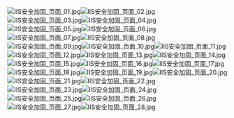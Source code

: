 ![IIS安全加固_页面_01.jpg](https://cdn.nlark.com/yuque/0/2021/jpeg/2476579/1626828695781-0ab21d0e-4593-47bf-8c1f-f7ee082e31b8.jpeg#clientId=uba6b93e9-d66a-4&from=paste&height=750&id=ua9fcb9bd&originHeight=1500&originWidth=2667&originalType=binary&ratio=1&size=126471&status=done&style=none&taskId=u2b3fc388-9717-47a1-b65c-1005d173176&width=1333.5)![IIS安全加固_页面_02.jpg](https://cdn.nlark.com/yuque/0/2021/jpeg/2476579/1626828695441-50143b94-0de8-45c7-b647-11161da00243.jpeg#clientId=uba6b93e9-d66a-4&from=paste&height=750&id=u5e64eb26&originHeight=1500&originWidth=2667&originalType=binary&ratio=1&size=104664&status=done&style=none&taskId=uc8d80ed1-51a5-458b-9118-d9d50c063e4&width=1333.5)![IIS安全加固_页面_03.jpg](https://cdn.nlark.com/yuque/0/2021/jpeg/2476579/1626828695444-3e755159-9fda-4e70-9adc-e8877ad89f94.jpeg#clientId=uba6b93e9-d66a-4&from=paste&height=750&id=u90349831&originHeight=1500&originWidth=2667&originalType=binary&ratio=1&size=90349&status=done&style=none&taskId=u28bc4c6c-6473-4715-8298-8cea52ae781&width=1333.5)![IIS安全加固_页面_04.jpg](https://cdn.nlark.com/yuque/0/2021/jpeg/2476579/1626828695483-905aca18-f44d-4a41-a34f-7fc302af036f.jpeg#clientId=uba6b93e9-d66a-4&from=paste&height=754&id=u6b18f00e&originHeight=1508&originWidth=2667&originalType=binary&ratio=1&size=77689&status=done&style=none&taskId=uc1ca68c0-a96c-465e-a0de-cceb94f6018&width=1333.5)![IIS安全加固_页面_05.jpg](https://cdn.nlark.com/yuque/0/2021/jpeg/2476579/1626828695531-fc066aae-e327-4b75-828e-22cdd2ae02fe.jpeg#clientId=uba6b93e9-d66a-4&from=paste&height=750&id=u8b754f82&originHeight=1500&originWidth=2667&originalType=binary&ratio=1&size=165754&status=done&style=none&taskId=ube976874-657e-4ab8-9c9e-89ef9d57662&width=1333.5)![IIS安全加固_页面_06.jpg](https://cdn.nlark.com/yuque/0/2021/jpeg/2476579/1626828696205-0d0883d5-d5f9-48ed-b319-5b3ee9239b62.jpeg#clientId=uba6b93e9-d66a-4&from=paste&height=750&id=u222109b7&originHeight=1500&originWidth=2667&originalType=binary&ratio=1&size=148136&status=done&style=none&taskId=u683e3170-fb22-4e85-aa59-c555f7982ce&width=1333.5)![IIS安全加固_页面_07.jpg](https://cdn.nlark.com/yuque/0/2021/jpeg/2476579/1626828696203-e51f64a7-b8eb-421e-832a-dc48f2776237.jpeg#clientId=uba6b93e9-d66a-4&from=paste&height=750&id=u374aea5d&originHeight=1500&originWidth=2667&originalType=binary&ratio=1&size=182173&status=done&style=none&taskId=u0485a73e-498c-4d2b-ae03-fe64d8e8389&width=1333.5)![IIS安全加固_页面_08.jpg](https://cdn.nlark.com/yuque/0/2021/jpeg/2476579/1626828696222-c57a31dc-9377-4a3b-a89e-667a15fcc70e.jpeg#clientId=uba6b93e9-d66a-4&from=paste&height=750&id=u3b522dcb&originHeight=1500&originWidth=2667&originalType=binary&ratio=1&size=172960&status=done&style=none&taskId=uff794b88-8f96-4f7b-97c2-317504dd24a&width=1333.5)![IIS安全加固_页面_09.jpg](https://cdn.nlark.com/yuque/0/2021/jpeg/2476579/1626828696690-a6d2686b-e15c-4ad3-aa4b-04ad869452ca.jpeg#clientId=uba6b93e9-d66a-4&from=paste&height=750&id=ud67c0324&originHeight=1500&originWidth=2667&originalType=binary&ratio=1&size=172367&status=done&style=none&taskId=u1493aa80-8e36-4049-bddc-5e4861a2508&width=1333.5)![IIS安全加固_页面_10.jpg](https://cdn.nlark.com/yuque/0/2021/jpeg/2476579/1626828696844-b897bf05-bd80-4b95-a21e-19dd7d42b9ba.jpeg#clientId=uba6b93e9-d66a-4&from=paste&height=750&id=ud7a101a4&originHeight=1500&originWidth=2667&originalType=binary&ratio=1&size=207490&status=done&style=none&taskId=ufb19651b-e52b-4857-b256-032aa04a006&width=1333.5)![IIS安全加固_页面_11.jpg](https://cdn.nlark.com/yuque/0/2021/jpeg/2476579/1626828697241-4bf6bbe6-9f7e-46ed-9a19-5561370e83a0.jpeg#clientId=uba6b93e9-d66a-4&from=paste&height=750&id=ue0cefe64&originHeight=1500&originWidth=2667&originalType=binary&ratio=1&size=145403&status=done&style=none&taskId=u5cd8e4a0-c309-4e94-b52d-ea8a6405799&width=1333.5)![IIS安全加固_页面_12.jpg](https://cdn.nlark.com/yuque/0/2021/jpeg/2476579/1626828697311-0312f82f-0da0-4e61-af10-f05e7e83e52f.jpeg#clientId=uba6b93e9-d66a-4&from=paste&height=750&id=u0938ab3e&originHeight=1500&originWidth=2667&originalType=binary&ratio=1&size=166291&status=done&style=none&taskId=u9a98a330-ccd8-46a4-8322-522591db633&width=1333.5)![IIS安全加固_页面_13.jpg](https://cdn.nlark.com/yuque/0/2021/jpeg/2476579/1626828697352-09a8a334-fda8-49d1-84e0-cf6c583b5525.jpeg#clientId=uba6b93e9-d66a-4&from=paste&height=754&id=ub15b75a9&originHeight=1508&originWidth=2680&originalType=binary&ratio=1&size=77144&status=done&style=none&taskId=u715be8c1-02de-46f4-90e5-c4a982017b3&width=1340)![IIS安全加固_页面_14.jpg](https://cdn.nlark.com/yuque/0/2021/jpeg/2476579/1626828697689-6d0d4c51-6272-4be1-bde7-a9607ea7606e.jpeg#clientId=uba6b93e9-d66a-4&from=paste&height=750&id=u0d56a113&originHeight=1500&originWidth=2667&originalType=binary&ratio=1&size=204166&status=done&style=none&taskId=u729b7609-c24a-4d50-a380-4e844f251e9&width=1333.5)![IIS安全加固_页面_15.jpg](https://cdn.nlark.com/yuque/0/2021/jpeg/2476579/1626828698151-6ae57119-acc7-4b12-b8cc-cfc1f8213c0a.jpeg#clientId=uba6b93e9-d66a-4&from=paste&height=750&id=u119f0e22&originHeight=1500&originWidth=2667&originalType=binary&ratio=1&size=146641&status=done&style=none&taskId=u2323c0df-c50c-4670-a451-adfcbb2fa45&width=1333.5)![IIS安全加固_页面_16.jpg](https://cdn.nlark.com/yuque/0/2021/jpeg/2476579/1626828698163-ef3694b8-6808-40a7-a5b6-cfe7fd37a81c.jpeg#clientId=uba6b93e9-d66a-4&from=paste&height=750&id=u56ef2ea6&originHeight=1500&originWidth=2667&originalType=binary&ratio=1&size=188776&status=done&style=none&taskId=u073a8e81-14dc-42a2-a2d8-669f154aa97&width=1333.5)![IIS安全加固_页面_17.jpg](https://cdn.nlark.com/yuque/0/2021/jpeg/2476579/1626828698418-f06ec8b7-7357-49e4-b0ac-017b81f38d7e.jpeg#clientId=uba6b93e9-d66a-4&from=paste&height=750&id=u1072bc4d&originHeight=1500&originWidth=2667&originalType=binary&ratio=1&size=286005&status=done&style=none&taskId=u1952a24a-9fff-49f8-85d2-643258f998c&width=1333.5)![IIS安全加固_页面_18.jpg](https://cdn.nlark.com/yuque/0/2021/jpeg/2476579/1626828698621-742e56a6-3778-4662-8612-bffc43a75f1a.jpeg#clientId=uba6b93e9-d66a-4&from=paste&height=750&id=uc4c51b0d&originHeight=1500&originWidth=2667&originalType=binary&ratio=1&size=239184&status=done&style=none&taskId=uffa0ab85-7e15-4d08-addb-8fc591b8185&width=1333.5)![IIS安全加固_页面_19.jpg](https://cdn.nlark.com/yuque/0/2021/jpeg/2476579/1626828698785-36565bd2-d3d2-4609-8ad0-dcde90626d25.jpeg#clientId=uba6b93e9-d66a-4&from=paste&height=750&id=ua9bfe38b&originHeight=1500&originWidth=2667&originalType=binary&ratio=1&size=230099&status=done&style=none&taskId=u84d87774-f76c-404a-8f53-ea82f3b8b3b&width=1333.5)![IIS安全加固_页面_20.jpg](https://cdn.nlark.com/yuque/0/2021/jpeg/2476579/1626828699222-eaa5e242-666d-4e6f-a75b-443640890a4c.jpeg#clientId=uba6b93e9-d66a-4&from=paste&height=750&id=u6aff8a5a&originHeight=1500&originWidth=2667&originalType=binary&ratio=1&size=229824&status=done&style=none&taskId=uc2ebee24-278d-4780-810d-3c0ba33089b&width=1333.5)![IIS安全加固_页面_21.jpg](https://cdn.nlark.com/yuque/0/2021/jpeg/2476579/1626828699639-94012300-eb67-4628-bb3d-ea5d5f738c37.jpeg#clientId=uba6b93e9-d66a-4&from=paste&height=750&id=u713fd8d9&originHeight=1500&originWidth=2667&originalType=binary&ratio=1&size=196897&status=done&style=none&taskId=u744ef8d8-7e64-4f14-bb8f-33ae7779be9&width=1333.5)![IIS安全加固_页面_22.jpg](https://cdn.nlark.com/yuque/0/2021/jpeg/2476579/1626828699934-3246c6e9-e1bb-4ab3-9c2f-bb5a5ad3449b.jpeg#clientId=uba6b93e9-d66a-4&from=paste&height=750&id=u4e0fd29b&originHeight=1500&originWidth=2667&originalType=binary&ratio=1&size=193805&status=done&style=none&taskId=uc848cc26-d353-4206-bd96-509ddd9a865&width=1333.5)![IIS安全加固_页面_23.jpg](https://cdn.nlark.com/yuque/0/2021/jpeg/2476579/1626828699995-706e28ac-4beb-478c-bd7c-a689e519502b.jpeg#clientId=uba6b93e9-d66a-4&from=paste&height=750&id=uf62bc62a&originHeight=1500&originWidth=2667&originalType=binary&ratio=1&size=230624&status=done&style=none&taskId=u8a58ba54-c2af-4cfc-873a-8faa5019db1&width=1333.5)![IIS安全加固_页面_24.jpg](https://cdn.nlark.com/yuque/0/2021/jpeg/2476579/1626828700218-2c4a4a5f-ec05-4de2-83eb-59178b7d939d.jpeg#clientId=uba6b93e9-d66a-4&from=paste&height=750&id=u18059a10&originHeight=1500&originWidth=2667&originalType=binary&ratio=1&size=260948&status=done&style=none&taskId=uf874448a-82ee-48a3-85f3-88fab554cb3&width=1333.5)![IIS安全加固_页面_25.jpg](https://cdn.nlark.com/yuque/0/2021/jpeg/2476579/1626828700806-4ad5f31c-45b6-4195-b7f4-94e7a556e3ee.jpeg#clientId=uba6b93e9-d66a-4&from=paste&height=750&id=ubf41c109&originHeight=1500&originWidth=2667&originalType=binary&ratio=1&size=310183&status=done&style=none&taskId=u22e0b235-3f4e-47a1-9cc8-2a8b0d33381&width=1333.5)![IIS安全加固_页面_26.jpg](https://cdn.nlark.com/yuque/0/2021/jpeg/2476579/1626828701072-76404fd6-440e-409a-985a-6b9149f6f878.jpeg#clientId=uba6b93e9-d66a-4&from=paste&height=750&id=u0ced7e42&originHeight=1500&originWidth=2667&originalType=binary&ratio=1&size=242455&status=done&style=none&taskId=u81bba872-c31a-48e5-bab3-d5d04a482af&width=1333.5)![IIS安全加固_页面_27.jpg](https://cdn.nlark.com/yuque/0/2021/jpeg/2476579/1626828701322-b8e823db-b81f-4ce0-8555-407d95d9d222.jpeg#clientId=uba6b93e9-d66a-4&from=paste&height=750&id=u3de965b5&originHeight=1500&originWidth=2667&originalType=binary&ratio=1&size=166423&status=done&style=none&taskId=u9b861b14-35e1-41af-99ce-36dc3ae755c&width=1333.5)![IIS安全加固_页面_28.jpg](https://cdn.nlark.com/yuque/0/2021/jpeg/2476579/1626828701268-2f21eafa-e173-48d1-945b-0187e96097de.jpeg#clientId=uba6b93e9-d66a-4&from=paste&height=750&id=u634c6d2b&originHeight=1500&originWidth=2667&originalType=binary&ratio=1&size=73827&status=done&style=none&taskId=ud1962c78-102b-482b-8085-cce87f55ce5&width=1333.5)
